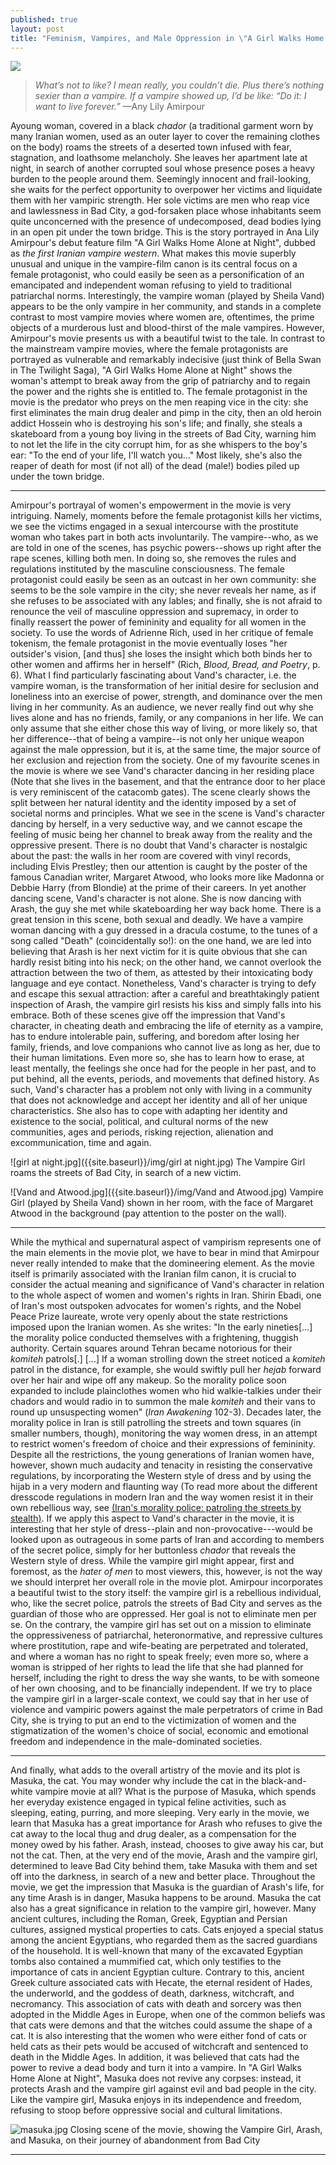 ```yaml
---
published: true
layout: post
title: "Feminism, Vampires, and Male Oppression in \"A Girl Walks Home Alone at Night\""
---
```




![]({{site.baseurl}}/img/sheila%20vand02.gif)

> *What’s not to like? I mean really, you couldn’t die. Plus there’s nothing sexier than a vampire. If a vampire showed up, I’d be like: “Do it: I want to live forever.”* —Any Lily Amirpour

<span class="versal a9">A</span>young woman, covered in a black *chador* (a traditional garment worn by many Iranian women, used as an outer layer to cover the remaining clothes on the body) roams the streets of a deserted town infused with fear, stagnation, and loathsome melancholy. She leaves her apartment late at night, in search of another corrupted soul whose presence poses a heavy burden to the people around them. Seemingly innocent and frail-looking, she waits for the perfect opportunity to overpower her victims and liquidate them with her vampiric strength. Her sole victims are men who reap vice and lawlessness in Bad City, a god-forsaken place whose inhabitants seem quite unconcerned with the presence of undecomposed, dead bodies lying in an open pit under the town bridge. This is the story portrayed in Ana Lily Amirpour's debut feature film "A Girl Walks Home Alone at Night", dubbed as *the first Iranian vampire western*. What makes this movie superbly unusual and unique in the vampire-film canon is its central focus on a female protagonist, who could easily be seen as a personification of an emancipated and independent woman refusing to yield to traditional patriarchal norms. Interestingly, the vampire woman (played by Sheila Vand) appears to be the only vampire in her community, and stands in a complete contrast to most vampire movies where women are, oftentimes, the prime objects of a murderous lust and blood-thirst of the male vampires. However, Amirpour's movie presents us with a beautiful twist to the tale. In contrast to the mainstream vampire movies, where the female protagonists are portrayed as vulnerable and remarkably indecisive (just think of Bella Swan in The Twilight Saga), "A Girl Walks Home Alone at Night" shows the woman's attempt to break away from the grip of patriarchy and to regain the power and the rights she is entitled to. The female protagonist in the movie is the predator who preys on the men reaping vice in the city: she first eliminates the main drug dealer and pimp in the city, then an old heroin addict Hossein who is destroying his son's life; and finally, she steals a skateboard from a young boy living in the streets of Bad City, warning him to not let the life in the city corrupt him, for as she whispers to the boy's ear: "To the end of your life, I'll watch you..." Most likely, she's also the reaper of death for most (if not all) of the dead (male!) bodies piled up under the town bridge. 

*****
Amirpour's portrayal of women's empowerment in the movie is very intriguing. Namely, moments before the female protagonist kills her victims, we see the victims engaged in a sexual intercourse with the prostitute woman who takes part in both acts involuntarily. The vampire--who, as we are told in one of the scenes, has psychic powers--shows up right after the rape scenes, killing both men. In doing so, she removes the rules and regulations instituted by the masculine consciousness. The female protagonist could easily be seen as an outcast in her own community: she seems to be the sole vampire in the city; she never reveals her name, as if she refuses to be associated with any lables; and finally, she is not afraid to renounce the veil of masculine oppression and supremacy, in order to finally reassert the power of femininity and equality for all women in the society. To use the words of Adrienne Rich, used in her critique of female tokenism, the female protagonist in the movie eventually loses "her outsider's vision, [and thus] she loses the insight which both binds her to other women and affirms her in herself" (Rich, *Blood, Bread, and Poetry*, p. 6). What I find particularly fascinating about Vand's character, i.e. the vampire woman, is the transformation of her initial desire for seclusion and loneliness into an exercise of power, strength, and dominance over the men living in her community. As an audience, we never really find out why she lives alone and has no friends, family, or any companions in her life. We can only assume that she either chose this way of living, or more likely so, that her difference--that of being a vampire--is not only her unique weapon against the male oppression, but it is, at the same time, the major source of her exclusion and rejection from the society. One of my favourite scenes in the movie is where we see Vand's character dancing in her residing place (Note that she lives in the basement, and that the entrance door to her place is very reminiscent of the catacomb gates). The scene clearly shows the split between her natural identity and the identity imposed by a set of societal norms and principles. What we see in the scene is Vand's character dancing by herself, in a very seductive way, and we cannot escape the feeling of music being her channel to break away from the reality and the oppressive present. There is no doubt that Vand's character is nostalgic about the past: the walls in her room are covered with vinyl records, including Elvis Prestley; then our attention is caught by the poster of the famous Canadian writer, Margaret Atwood, who looks more like Madonna or Debbie Harry (from Blondie) at the prime of their careers. In yet another dancing scene, Vand's character is not alone. She is now dancing with Arash, the guy she met while skateboarding her way back home. There is a great tension in this scene, both sexual and deadly. We have a vampire woman dancing with a guy dressed in a dracula costume, to the tunes of a song called "Death" (coincidentally so!): on the one hand, we are led into believing that Arash is her next victim for it is quite obvious that she can hardly resist biting into his neck; on the other hand, we cannot overlook the attraction between the two of them, as attested by their intoxicating body language and eye contact. Nonetheless, Vand's character is trying to defy and escape this sexual attraction: after a careful and breathtakingly patient inspection of Arash, the vampire girl resists his kiss and simply falls into his embrace. Both of these scenes give off the impression that Vand's character, in cheating death and embracing the life of eternity as a vampire, has to endure intolerable pain, suffering, and boredom after losing her family, friends, and love companions who cannot live as long as her, due to their human limitations. Even more so, she has to learn how to erase, at least mentally, the feelings she once had for the people in her past, and to put behind, all the events, periods, and movements that defined history. As such, Vand's character has a problem not only with living in a community that does not acknowledge and accept her identity and all of her unique characteristics. She also has to cope with adapting her identity and existence to the social, political, and cultural norms of the new communities, ages and periods, risking rejection, alienation and excommunication, time and again.

![girl at night.jpg]({{site.baseurl}}/img/girl at night.jpg)
The Vampire Girl roams the streets of Bad City, in search of a new victim.

![Vand and Atwood.jpg]({{site.baseurl}}/img/Vand and Atwood.jpg)
Vampire Girl (played by Sheila Vand) shown in her room, with the face of Margaret Atwood in the background (pay attention to the poster on the wall).

*****
While the mythical and supernatural aspect of vampirism represents one of the main elements in the movie plot, we have to bear in mind that Amirpour never really intended to make that the domineering element. As the movie itself is primarily associated with the Iranian film canon, it is crucial to consider the actual meaning and significance of Vand's character in relation to the whole aspect of women and women's rights in Iran. Shirin Ebadi, one of Iran's most outspoken advocates for women's rights, and the Nobel Peace Prize laureate, wrote very openly about the state restrictions imposed upon the Iranian women. As she writes: "In the early nineties[...] the morality police conducted themselves with a frightening, thuggish authority. Certain squares around Tehran became notorious for their *komiteh* patrols[.] [...] If a woman strolling down the street noticed a *komiteh* patrol in the distance, for example, she would swiftly pull her *hejab* forward over her hair and wipe off any makeup. So the morality police soon expanded to include plainclothes women who hid walkie-talkies under their chadors and would radio in to summon the male *komiteh* and their vans to round up unsuspecting women" (*Iran Awakening* 102-3). Decades later, the morality police in Iran is still patrolling the streets and town squares (in smaller numbers, though), monitoring the way women dress, in an attempt to restrict women's freedom of choice and their expressions of femininity. Despite all the restrictions, the young generations of Iranian women have, however, shown much audacity and tenacity in resisting the conservative regulations, by incorporating the Western style of dress and by using the hijab in a very modern and flaunting way (To read more about the different dresscode regulations in modern Iran and the way women resist it in their own rebellious way, see [(Iran's morality police: patroling the streets by stealth)](http://www.theguardian.com/world/iran-blog/2014/jun/19/iran-morality-police-patrol). If we apply this aspect to Vand's character in the movie, it is interesting that her style of dress--plain and non-provocative---would be looked upon as outrageous in some parts of Iran and according to members of the secret police, simply for her buttonless *chador* that reveals the Western style of dress. While the vampire girl might appear, first and foremost, as the *hater of men* to most viewers, this, however, is not the way we should interpret her overall role in the movie plot. Amirpour incorporates a beautiful twist to the story itself: the vampire girl is a rebellious individual, who, like the secret police, patrols the streets of Bad City and serves as the guardian of those who are oppressed. Her goal is not to eliminate men per se. On the contrary, the vampire girl has set out on a mission to eliminate the oppressiveness of patriarchal, heteronormative, and repressive cultures where prostitution, rape and wife-beating are perpetrated and tolerated, and where a woman has no right to speak freely; even more so, where a woman is stripped of her rights to lead the life that she had planned for herself, including the right to dress the way she wants, to be with someone of her own choosing, and to be financially independent. If we try to place the vampire girl in a larger-scale context, we could say that in her use of violence and vampiric powers against the male perpetrators of crime in Bad City, she is trying to put an end to the victimization of women and the stigmatization of the women's choice of social, economic and emotional freedom and independence in the male-dominated societies. 

*****
And finally, what adds to the overall artistry of the movie and its plot is Masuka, the cat. You may wonder why include the cat in the black-and-white vampire movie at all? What is the purpose of Masuka, which spends her everyday existence engaged in typical feline activities, such as sleeping, eating, purring, and more sleeping. Very early in the movie, we learn that Masuka has a great importance for Arash who refuses to give the cat away to the local thug and drug dealer, as a compensation for the money owed by his father. Arash, instead, chooses to give away his car, but not the cat. Then, at the very end of the movie, Arash and the vampire girl, determined to leave Bad City behind them, take Masuka with them and set off into the darkness, in search of a new and better place. Throughout the movie, we get the impression that Masuka is the guardian of Arash's life, for any time Arash is in danger, Masuka happens to be around. Masuka the cat also has a great significance in relation to the vampire girl, however. Many ancient cultures, including the Roman, Greek, Egyptian and Persian cultures, assigned mystical properties to cats. Cats enjoyed a special status among the ancient Egyptians, who regarded them as the sacred guardians of the household. It is well-known that many of the excavated Egyptian tombs also contained a mummified cat, which only testifies to the importance of cats in ancient Egyptian culture. Contrary to this, ancient Greek culture associated cats with Hecate, the eternal resident of Hades, the underworld, and the goddess of death, darkness, witchcraft, and necromancy. This association of cats with death and sorcery was then adopted in the Middle Ages in Europe, when one of the common beliefs was that cats were demons and that the witches could assume the shape of a cat. It is also interesting that the women who were either fond of cats or held cats as their pets would be accused of witchcraft and sentenced to death in the Middle Ages. In addition, it was believed that cats had the power to revive a dead body and turn it into a vampire. In "A Girl Walks Home Alone at Night", Masuka does not revive any corpses: instead, it protects Arash and the vampire girl against evil and bad people in the city. Like the vampire girl, Masuka enjoys in its independence and freedom, refusing to stoop before oppressive social and cultural limitations. 

![masuka.jpg]({{site.baseurl}}/img/masuka.jpg)
Closing scene of the movie, showing the Vampire Girl, Arash, and Masuka, on their journey of abandonment from Bad City
  
*****
